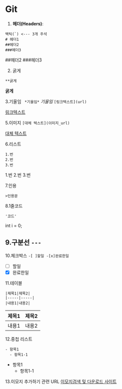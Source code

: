 # Git
1. **헤더(Headers)**:
 ```
 백틱(`) <--- 3개 주석
# 헤더1
##헤더2
###헤더3
 ```
##헤더2
###헤더3

2. 굵게
```
**굵게
```
**굵게**

3.기울임
``` *기울임*```
*기울임*
```[링크텍스트](url)```

[링크텍스트](url)

5.이미지
```[대체 텍스트](이미지_url)```

[대체 텍스트](이미지_url)

6.리스트
```
1.번
2.번
3.번
```

1.번
2.번
3.번

7.인용

```>인용문```

8.1줄코드

```'코드'```

int i = 0;

9.구분선
```---```
---

10.체크박스
```-[ ]할일 -[x]완료한일```

- [ ] 할일
- [x] 완료한일

11.테이블

```
|제목1|제목2|
|-----|-----|
|내용1|내용2|
```
|제목1|제목2|
|-----|-----|
|내용1|내용2|

12.중첩 리스트
```
- 항목1
  - 항목1-1
```

- 항목1
  - 항목1-1

13.이모지 추가하기 관련 URL
[이모지검색 및 다운로드 사이트](https://emojipedia.org/)
